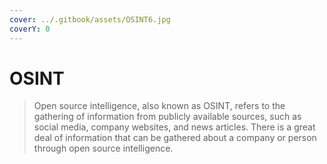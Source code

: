 ```yaml
---
cover: ../.gitbook/assets/OSINT6.jpg
coverY: 0
---
```


# OSINT

> Open source intelligence, also known as OSINT, refers to the gathering of information from publicly available sources, such as social media, company websites, and news articles. There is a great deal of information that can be gathered about a company or person through open source intelligence.
